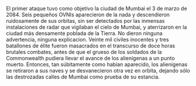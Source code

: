 El primer ataque tuvo como objetivo la ciudad de Mumbai el 3 de marzo de
2084. Seis pequeños OVNIs aparecieron de la nada y descendieron
ruidosamente de sus orbitas, sin ser detectados por las inmensas
instalaciones de radar que vigilaban el cielo de Mumbai, y aterrizaron
en la ciudad más densamente poblada de la Tierra. No dieron ninguna
advertencia, ninguna explicacion. Veinte mil civiles inocentes y tres
batallones de élite fueron masacrados en el transcurso de doce horas
brutales combates, antes de que el grueso de los soldados de la
Commonwealth pudiera llevar el avance de los alienígenas a un punto
muerto. Entonces, tan súbitamente como habían aparecido, los alienígenas
se retiraron a sus naves y se desvanecieron otra vez en orbita, dejando
sólo las destrozadas calles de Mumbai como prueba de su estancia.